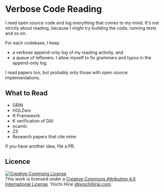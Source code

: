 # Verbose Code Reading

I read open source code and log everything that comes to my mind.  It's not strictly about reading, because I might try building the code, running tests and so on.

For each codebase, I keep
* a verbose append-only log of my reading activity, and
* a queue of leftovers.
I allow myself to fix grammars and typos in the append-only log.

I read papers too, but probably only those with open source implementations.

## What to Read

* GRIN
* HOLZero
* K-Framework
* K verification of DAI
* ocamlc
* Z3
* Research papers that cite mine

If you have another idea, file a PR.

## Licence

<a rel="license" href="http://creativecommons.org/licenses/by/4.0/"><img alt="Creative Commons License" style="border-width:0" src="https://i.creativecommons.org/l/by/4.0/88x31.png" /></a><br />This work is licensed under a <a rel="license" href="http://creativecommons.org/licenses/by/4.0/">Creative Commons Attribution 4.0 International License</a>.  Yoichi Hirai <i@yoichihirai.com>.
